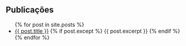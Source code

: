 ## Publicações

<ul>
  {% for post in site.posts %}
    <li>
      <a href="{{ post.url | prepend:site.baseurl }}">{{ post.title }}</a>
      {% if post.except %}
          {{ post.excerpt }}
      {% endif %}
    </li>
  {% endfor %}
</ul>
